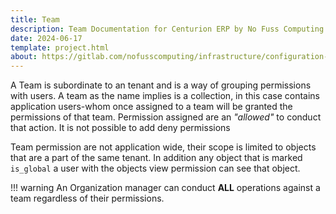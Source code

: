 ```yaml
---
title: Team
description: Team Documentation for Centurion ERP by No Fuss Computing
date: 2024-06-17
template: project.html
about: https://gitlab.com/nofusscomputing/infrastructure/configuration-management/centurion_erp
---
```


A Team is subordinate to an tenant and is a way of grouping permissions with users. A team as the name implies is a collection, in this case contains application users-whom once assigned to a team will be granted the permissions of that team. Permission assigned are an _"allowed"_ to conduct that action. It is not possible to add deny permissions

Team permission are not application wide, their scope is limited to objects that are a part of the same tenant. In addition any object that is marked `is_global` a user with the objects view permission can see that object.

!!! warning
    An Organization manager can conduct **ALL** operations against a team regardless of their permissions.
